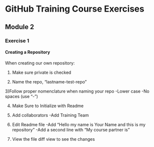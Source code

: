﻿# GitHub Training Course Exercises 




## Module 2

### Exercise 1

#### Creating a Repository

When creating our own repository:

1) Make sure private is checked
 
2) Name the repo, “lastname-test-repo” 

3)Follow proper nomenclature when naming your repo
  -Lower case
  -No spaces (use “-”) 

4) Make Sure to Initialize with Readme 

5) Add collaborators
  -Add Training Team

6) Edit Readme file 
  -Add “Hello my name is Your Name and this is my repository”
  -Add a second line with “My course partner is” 

7) View the file diff view to see the changes 
